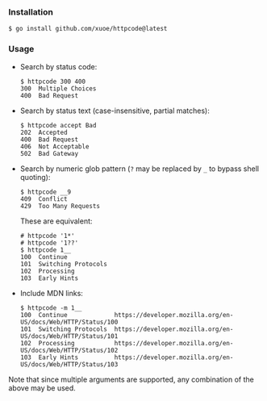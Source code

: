 ### Installation

```
$ go install github.com/xuoe/httpcode@latest
```

### Usage

- Search by status code:
    ```
    $ httpcode 300 400
    300  Multiple Choices
    400  Bad Request
    ```

- Search by status text (case-insensitive, partial matches):
    ```
    $ httpcode accept Bad
    202  Accepted
    400  Bad Request
    406  Not Acceptable
    502  Bad Gateway
    ```

- Search by numeric glob pattern (`?` may be replaced by `_` to bypass shell quoting):
    ```
    $ httpcode __9
    409  Conflict
    429  Too Many Requests
    ```
    These are equivalent:
    ```
    # httpcode '1*'
    # httpcode '1??'
    $ httpcode 1__
    100  Continue
    101  Switching Protocols
    102  Processing
    103  Early Hints
    ```

- Include MDN links:
    ```
    $ httpcode -m 1__
    100  Continue             https://developer.mozilla.org/en-US/docs/Web/HTTP/Status/100
    101  Switching Protocols  https://developer.mozilla.org/en-US/docs/Web/HTTP/Status/101
    102  Processing           https://developer.mozilla.org/en-US/docs/Web/HTTP/Status/102
    103  Early Hints          https://developer.mozilla.org/en-US/docs/Web/HTTP/Status/103
    ```

Note that since multiple arguments are supported, any combination of the above may be used.
